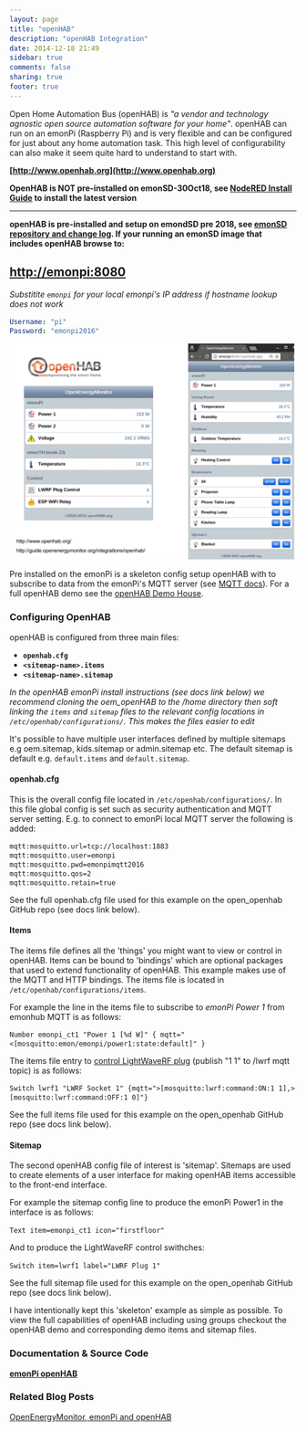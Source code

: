 ```yaml
---
layout: page
title: "openHAB"
description: "openHAB Integration"
date: 2014-12-18 21:49
sidebar: true
comments: false
sharing: true
footer: true
---
```


Open Home Automation Bus (openHAB) is *"a vendor and technology agnostic open source automation software for your home"*. openHAB can run on an emonPi (Raspberry Pi) and is very flexible and can be configured for just about any home automation task. This high level of configurability can also make it seem quite hard to understand to start with.

**[http://www.openhab.org](http://www.openhab.org)**

**OpenHAB is NOT pre-installed on emonSD-30Oct18, see [NodeRED Install Guide](https://www.openhab.org/docs/installation/linux.html#installation) to install the latest version**

***

**openHAB is pre-installed and setup on emondSD pre 2018, see [emonSD repository and change log](https://github.com/openenergymonitor/emonpi/wiki/emonSD-pre-built-SD-card-Download-&-Change-Log). If your running an emonSD image that includes openHAB browse to:**

## [http://emonpi:8080](http://emonpi:8080)

*Substitite `emonpi` for your local emonpi's IP address if hostname lookup does not work*

```yaml
Username: "pi"
Password: "emonpi2016"
```

![openhab-demo.png](/images/integrations/openhab-demo.png)

Pre installed on the emonPi is a skeleton config setup openHAB with to subscribe to data from the emonPi's MQTT server (see [MQTT docs](/technical/mqtt/)). For a full openHAB demo see the [openHAB Demo House](http://demo.openhab.org:8080/).

### Configuring OpenHAB

openHAB is configured from three main files:

- **`openhab.cfg`**
- **`<sitemap-name>.items`**
- **`<sitemap-name>.sitemap`**

*In the openHAB emonPi install instructions (see docs link below) we recommend cloning the oem_openHAB to the /home directory then soft linking the `items` and `sitemap` files to the relevant config locations in `/etc/openhab/configurations/`. This makes the files easier to edit*

It's possible to have multiple user interfaces defined by multiple sitemaps e.g oem.sitemap, kids.sitemap or admin.sitemap etc. The default sitemap is default e.g. `default.items` and `default.sitemap`.

#### openhab.cfg

This is the overall config file located in `/etc/openhab/configurations/`. In this file global config is set such as security authentication and MQTT server setting. E.g. to connect to emonPi local MQTT server the following is added:

```
mqtt:mosquitto.url=tcp://localhost:1883
mqtt:mosquitto.user=emonpi
mqtt:mosquitto.pwd=emonpimqtt2016
mqtt:mosquitto.qos=2
mqtt:mosquitto.retain=true
```

See the full openhab.cfg file used for this example on the open_openhab GitHub repo (see docs link below).

#### Items

The items file defines all the 'things' you might want to view or control in openHAB. Items can be bound to 'bindings' which are optional packages that used to extend functionality of openHAB. This example makes use of the MQTT and HTTP bindings. The items file is located in `/etc/openhab/configurations/items`.

For example the line in the items file to subscribe to *emonPi Power 1* from emonhub MQTT is as follows:

```
Number emonpi_ct1 "Power 1 [%d W]" { mqtt="<[mosquitto:emon/emonpi/power1:state:default]" }
```

The items file entry to [control LightWaveRF plug](/integrations/lightwaverf/) (publish "1 1" to /lwrf mqtt topic) is as follows:

```
Switch lwrf1 "LWRF Socket 1" {mqtt=">[mosquitto:lwrf:command:ON:1 1],>[mosquitto:lwrf:command:OFF:1 0]"}
```

See the full items file used for this example on the open_openhab GitHub repo (see docs link below).


#### Sitemap

The second openHAB config file of interest is 'sitemap'. Sitemaps are used to create elements of a user interface for making openHAB items accessible to the front-end interface.

For example the sitemap config line to produce the emonPi Power1 in the interface is as follows:

`Text item=emonpi_ct1 icon="firstfloor"`

And to produce the LightWaveRF control swithches:

`Switch item=lwrf1 label="LWRF Plug 1"`


See the full sitemap file used for this example on the open_openhab GitHub repo (see docs link below).

I have intentionally kept this 'skeleton' example as simple as possible. To view the full capabilities of openHAB including using groups checkout the openHAB demo and corresponding demo items and sitemap files.


### Documentation & Source Code

**[emonPi openHAB](https://github.com/openenergymonitor/oem_openhab)**


### Related Blog Posts

[OpenEnergyMonitor, emonPi and openHAB](https://blog.openenergymonitor.org/2015/12/openenergymonitor-emonpi-and-openhab/)
